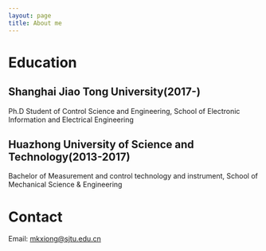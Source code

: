 ```yaml
---
layout: page
title: About me
---
```


# Education

## Shanghai Jiao Tong University(2017-)

Ph.D Student of Control Science and Engineering, School of Electronic Information and Electrical Engineering

## Huazhong University of Science and Technology(2013-2017)

Bachelor of Measurement and control technology and instrument, School of Mechanical Science & Engineering

# Contact

Email: mkxiong@sjtu.edu.cn